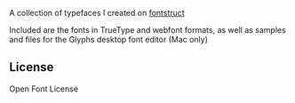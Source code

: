 A collection of typefaces I created on [fontstruct](https://fontstruct.com)

Included are the fonts in TrueType and webfont formats, as well as samples and files for the Glyphs desktop font editor (Mac only)

## License
Open Font License